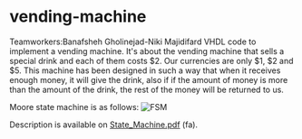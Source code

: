 # vending-machine
Teamworkers:Banafsheh Gholinejad-Niki Majidifard
VHDL code to implement a vending machine.
It's about the vending machine that sells a special drink and each of them costs $2. Our currencies are only $1, $2 and $5.
This machine has been designed in such a way that when it receives enough money, it will give the drink, also if
if the amount of money is more than the amount of the drink, the rest of the money will be returned to us.

Moore state machine is as follows:
![FSM](https://github.com/nikimajidifard/vending-machine/assets/56204470/f04d5bc2-7304-47bf-a43d-dba6762f96a5)

Description is available on [State_Machine.pdf](https://github.com/nikimajidifard/vending-machine/files/12775781/State_Machine.pdf) (fa).






